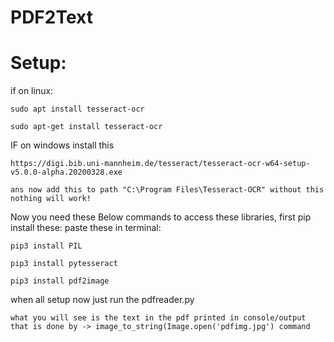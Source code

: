 # PDF2Text

# Setup:

  if on linux:
  
    sudo apt install tesseract-ocr 
    
    sudo apt-get install tesseract-ocr
    
  IF on windows install this
  
    https://digi.bib.uni-mannheim.de/tesseract/tesseract-ocr-w64-setup-v5.0.0-alpha.20200328.exe
    
    ans now add this to path "C:\Program Files\Tesseract-OCR" without this nothing will work!
    
    
  Now you need these Below commands to access these libraries, first pip install these:
  paste these in terminal:
  
    pip3 install PIL
    
    pip3 install pytesseract
    
    pip3 install pdf2image
  
  when all setup now just run the pdfreader.py
  
    what you will see is the text in the pdf printed in console/output
    that is done by -> image_to_string(Image.open('pdfimg.jpg') command



